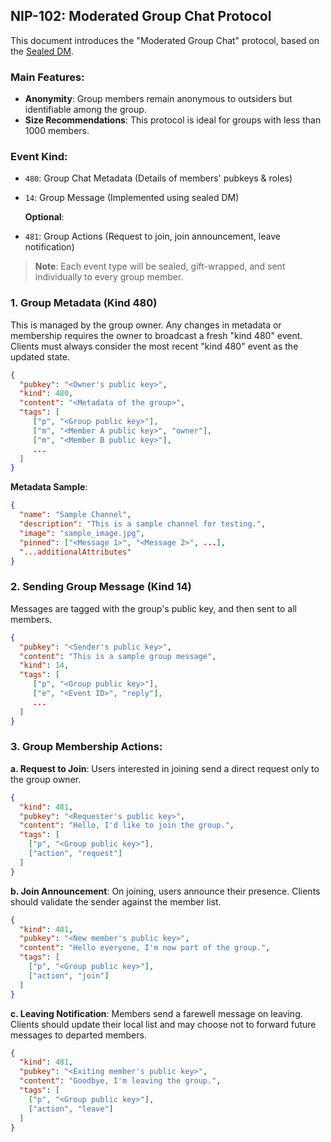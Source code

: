 ## NIP-102: Moderated Group Chat Protocol

This document introduces the "Moderated Group Chat" protocol, based on the [Sealed DM](https://github.com/vitorpamplona/nips/blob/sealed-dms/24.md).

### **Main Features**:
- **Anonymity**: Group members remain anonymous to outsiders but identifiable among the group.
- **Size Recommendations**: This protocol is ideal for groups with less than 1000 members.

### **Event Kind**:
- `480`: Group Chat Metadata (Details of members' pubkeys & roles)
- `14`: Group Message (Implemented using sealed DM)
  
  **Optional**:
- `481`: Group Actions (Request to join, join announcement, leave notification)

> **Note**: Each event type will be sealed, gift-wrapped, and sent individually to every group member.

### **1. Group Metadata (Kind 480)**

This is managed by the group owner. Any changes in metadata or membership requires the owner to broadcast a fresh "kind 480" event. Clients must always consider the most recent "kind 480" event as the updated state.

```json
{
  "pubkey": "<Owner's public key>",
  "kind": 480,
  "content": "<Metadata of the group>",
  "tags": [
     ["p", "<Group public key>"],
     ["m", "<Member A public key>", "owner"],
     ["m", "<Member B public key>"],
     ...
  ]
}
```

**Metadata Sample**:

```json
{  
  "name": "Sample Channel", 
  "description": "This is a sample channel for testing.", 
  "image": "sample_image.jpg",
  "pinned": ["<Message 1>", "<Message 2>", ...],
  "...additionalAttributes"
}
```

### **2. Sending Group Message (Kind 14)**

Messages are tagged with the group's public key, and then sent to all members.

```json
{
  "pubkey": "<Sender's public key>",
  "content": "This is a sample group message",
  "kind": 14,
  "tags": [
     ["p", "<Group public key>"],
     ["e", "<Event ID>", "reply"],
     ...
  ]
}
```

### **3. Group Membership Actions**:

**a. Request to Join**: 
Users interested in joining send a direct request only to the group owner.

```json
{
  "kind": 481,
  "pubkey": "<Requester's public key>",
  "content": "Hello, I'd like to join the group.",
  "tags": [
    ["p", "<Group public key>"],
    ["action", "request"]
  ]
}
```

**b. Join Announcement**: 
On joining, users announce their presence. Clients should validate the sender against the member list.

```json
{
  "kind": 481,
  "pubkey": "<New member's public key>",
  "content": "Hello everyone, I'm now part of the group.",
  "tags": [
    ["p", "<Group public key>"],
    ["action", "join"]
  ]
}
```

**c. Leaving Notification**: 
Members send a farewell message on leaving. Clients should update their local list and may choose not to forward future messages to departed members.

```json
{
  "kind": 481,
  "pubkey": "<Exiting member's public key>",
  "content": "Goodbye, I'm leaving the group.",
  "tags": [
    ["p", "<Group public key>"],
    ["action", "leave"]
  ]
}
```